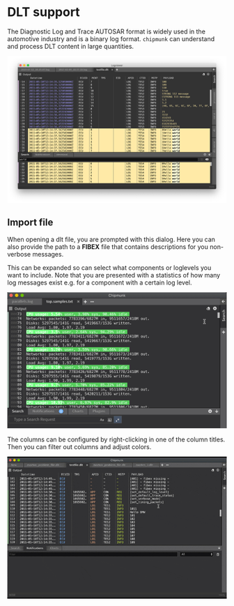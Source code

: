 # DLT support

The Diagnostic Log and Trace AUTOSAR format is widely used in the automotive industry and is a binary log format. `chipmunk` can understand and process DLT content in large quantities.

![](../images/dlt-support.png)

## Import file

When opening a dlt file, you are prompted with this dialog. Here you can also provide the path to a **FIBEX** file that contains descriptions for you non-verbose messages.

This can be expanded so can select what components or loglevels you want to include. Note that you are presented with a statistics of how many log messages exist e.g. for a component with a certain log level.

![](../images/import_dlt.gif)

The columns can be configured by right-clicking in one of the column titles. Then you can filter out columns and adjust colors.

![](../images/dlt_columns.gif)
